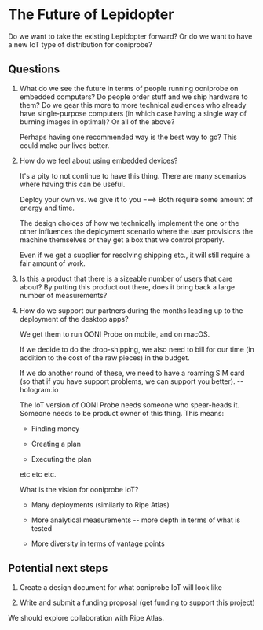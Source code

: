 # The Future of Lepidopter

Do we want to take the existing Lepidopter forward? Or do we want to have a new IoT type of distribution for ooniprobe?

## Questions

1. What do we see the future in terms of people running ooniprobe on embedded computers? Do people order stuff and we ship hardware to them? Do we gear this more to more technical audiences who already have single-purpose computers (in which case having a single way of burning images in optimal)? Or all of the above?

   Perhaps having one recommended way is the best way to go? This could make our lives better.

2. How do we feel about using embedded devices? 

   It's a pity to not continue to have this thing. There are many scenarios where having this can be useful. 

   Deploy your own vs. we give it to you ===> Both require some amount of energy and time.

   The design choices of how we technically implement the one or the other influences the deployment scenario where the user provisions the machine themselves or they get a box that we control properly.

   Even if we get a supplier for resolving shipping etc., it will still require a fair amount of work. 

3. Is this a product that there is a sizeable number of users that care about? By putting this product out there, does it bring back a large number of measurements?

4. How do we support our partners during the months leading up to the deployment of the desktop apps?

   We get them to run OONI Probe on mobile, and on macOS. 

   If we decide to do the drop-shipping, we also need to bill for our time (in addition to the cost of the raw pieces) in the budget.

   If we do another round of these, we need to have a roaming SIM card (so that if you have support problems, we can support you better). -- hologram.io

   The IoT version of OONI Probe needs someone who spear-heads it. Someone needs to be product owner of this thing. This means:

   * Finding money

   * Creating a plan

   * Executing the plan

   etc etc etc.

   What is the vision for ooniprobe IoT?

   * Many deployments (similarly to Ripe Atlas)

   * More analytical measurements -- more depth in terms of what is tested

   * More diversity in terms of vantage points

## Potential next steps

1. Create a design document for what ooniprobe IoT will look like

2. Write and submit a funding proposal (get funding to support this project)

We should explore collaboration with Ripe Atlas.








